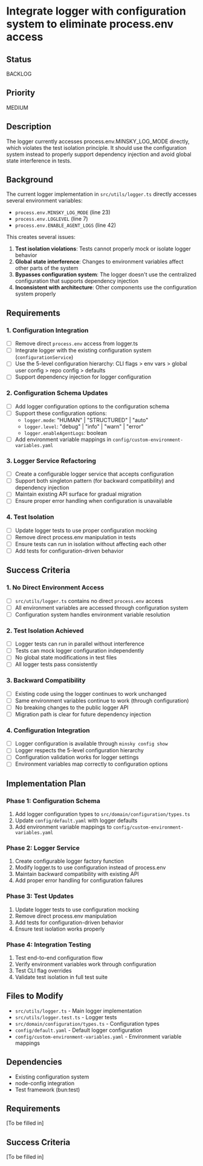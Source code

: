 # Integrate logger with configuration system to eliminate process.env access

## Status

BACKLOG

## Priority

MEDIUM

## Description

The logger currently accesses process.env.MINSKY_LOG_MODE directly, which violates the test isolation principle. It should use the configuration system instead to properly support dependency injection and avoid global state interference in tests.

## Background

The current logger implementation in `src/utils/logger.ts` directly accesses several environment variables:

- `process.env.MINSKY_LOG_MODE` (line 23)
- `process.env.LOGLEVEL` (line 7)
- `process.env.ENABLE_AGENT_LOGS` (line 42)

This creates several issues:

1. **Test isolation violations**: Tests cannot properly mock or isolate logger behavior
2. **Global state interference**: Changes to environment variables affect other parts of the system
3. **Bypasses configuration system**: The logger doesn't use the centralized configuration that supports dependency injection
4. **Inconsistent with architecture**: Other components use the configuration system properly

## Requirements

### 1. Configuration Integration

- [ ] Remove direct `process.env` access from logger.ts
- [ ] Integrate logger with the existing configuration system (`configurationService`)
- [ ] Use the 5-level configuration hierarchy: CLI flags > env vars > global user config > repo config > defaults
- [ ] Support dependency injection for logger configuration

### 2. Configuration Schema Updates

- [ ] Add logger configuration options to the configuration schema
- [ ] Support these configuration options:
  - `logger.mode`: "HUMAN" | "STRUCTURED" | "auto"
  - `logger.level`: "debug" | "info" | "warn" | "error"
  - `logger.enableAgentLogs`: boolean
- [ ] Add environment variable mappings in `config/custom-environment-variables.yaml`

### 3. Logger Service Refactoring

- [ ] Create a configurable logger service that accepts configuration
- [ ] Support both singleton pattern (for backward compatibility) and dependency injection
- [ ] Maintain existing API surface for gradual migration
- [ ] Ensure proper error handling when configuration is unavailable

### 4. Test Isolation

- [ ] Update logger tests to use proper configuration mocking
- [ ] Remove direct process.env manipulation in tests
- [ ] Ensure tests can run in isolation without affecting each other
- [ ] Add tests for configuration-driven behavior

## Success Criteria

### 1. No Direct Environment Access

- [ ] `src/utils/logger.ts` contains no direct `process.env` access
- [ ] All environment variables are accessed through configuration system
- [ ] Configuration system handles environment variable resolution

### 2. Test Isolation Achieved

- [ ] Logger tests can run in parallel without interference
- [ ] Tests can mock logger configuration independently
- [ ] No global state modifications in test files
- [ ] All logger tests pass consistently

### 3. Backward Compatibility

- [ ] Existing code using the logger continues to work unchanged
- [ ] Same environment variables continue to work (through configuration)
- [ ] No breaking changes to the public logger API
- [ ] Migration path is clear for future dependency injection

### 4. Configuration Integration

- [ ] Logger configuration is available through `minsky config show`
- [ ] Logger respects the 5-level configuration hierarchy
- [ ] Configuration validation works for logger settings
- [ ] Environment variables map correctly to configuration options

## Implementation Plan

### Phase 1: Configuration Schema

1. Add logger configuration types to `src/domain/configuration/types.ts`
2. Update `config/default.yaml` with logger defaults
3. Add environment variable mappings to `config/custom-environment-variables.yaml`

### Phase 2: Logger Service

1. Create configurable logger factory function
2. Modify logger.ts to use configuration instead of process.env
3. Maintain backward compatibility with existing API
4. Add proper error handling for configuration failures

### Phase 3: Test Updates

1. Update logger tests to use configuration mocking
2. Remove direct process.env manipulation
3. Add tests for configuration-driven behavior
4. Ensure test isolation works properly

### Phase 4: Integration Testing

1. Test end-to-end configuration flow
2. Verify environment variables work through configuration
3. Test CLI flag overrides
4. Validate test isolation in full test suite

## Files to Modify

- `src/utils/logger.ts` - Main logger implementation
- `src/utils/logger.test.ts` - Logger tests
- `src/domain/configuration/types.ts` - Configuration types
- `config/default.yaml` - Default logger configuration
- `config/custom-environment-variables.yaml` - Environment variable mappings

## Dependencies

- Existing configuration system
- node-config integration
- Test framework (bun:test)

## Requirements

[To be filled in]

## Success Criteria

[To be filled in]
